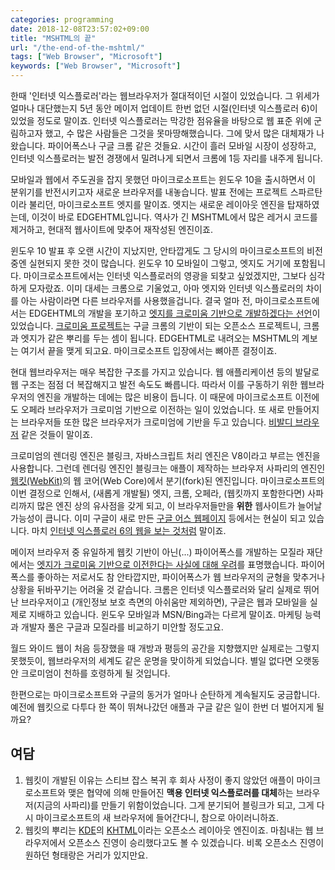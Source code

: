 ```yaml
---
categories: programming
date: 2018-12-08T23:57:02+09:00
title: "MSHTML의 끝"
url: "/the-end-of-the-mshtml/"
tags: ["Web Browser", "Microsoft"]
keywords: ["Web Browser", "Microsoft"]
---
```


한때 '인터넷 익스플로러'라는 웹브라우저가 절대적이던 시절이 있었습니다. 그 위세가 얼마나 대단했는지 5년 동안 메이저 업데이트 한번 없던 시절(인터넷 익스플로러 6)이 있었을 정도로 말이죠.
인터넷 익스플로러는 막강한 점유율을 바탕으로 웹 표준 위에 군림하고자 했고, 수 많은 사람들은 그것을 못마땅해했습니다. 그에 맞서 많은 대체재가 나왔습니다. 파이어폭스나 구글 크롬 같은 것들요. 시간이 흘러 모바일 시장이 성장하고, 인터넷 익스플로러는 발전 경쟁에서 밀려나게 되면서 크롬에 1등 자리를 내주게 됩니다.

모바일과 웹에서 주도권을 잡지 못했던 마이크로소프트는 윈도우 10을 출시하면서 이 분위기를 반전시키고자 새로운 브라우저를 내놓습니다. 발표 전에는 프로젝트 스파르탄이라 불리던, 마이크로소프트 엣지를 말이죠. 엣지는 새로운 레이아웃 엔진을 탑재하였는데, 이것이 바로 EDGEHTML입니다. 역사가 긴 MSHTML에서 많은 레거시 코드를 제거하고, 현대적 웹사이트에 맞추어 재작성된 엔진이죠.

윈도우 10 발표 후 오랜 시간이 지났지만, 안타깝게도 그 당시의 마이크로소프트의 비전중엔 실현되지 못한 것이 많습니다. 윈도우 10 모바일이 그렇고, 엣지도 거기에 포함됩니다. 마이크로소프트에서는 인터넷 익스플로러의 영광을 되찾고 싶었겠지만, 그보다 심각하게 모자랐죠. 이미 대세는 크롬으로 기울었고, 아마 엣지와 인터넷 익스플로러의 차이를 아는 사람이라면 다른 브라우저를 사용했을겁니다. 결국 얼마 전, 마이크로소프트에서는 EDGEHTML의 개발을 포기하고 [엣지를 크로미움 기반으로 개발하겠다는 선언](https://blogs.windows.com/windowsexperience/2018/12/06/microsoft-edge-making-the-web-better-through-more-open-source-collaboration/#7v2imWM4QZVxi1Ei.97)이 있었습니다. [크로미움 프로젝트](https://www.chromium.org/)는 구글 크롬의 기반이 되는 오픈소스 프로젝트니, 크롬과 엣지가 같은 뿌리를 두는 셈이 됩니다. EDGEHTML로 내려오는 MSHTML의 계보는 여기서 끝을 맺게 되고요. 마이크로소프트 입장에서는 뼈아픈 결정이죠.

현대 웹브라우저는 매우 복잡한 구조를 가지고 있습니다. 웹 애플리케이션 등의 발달로 웹 구조는 점점 더 복잡해지고 발전 속도도 빠릅니다. 따라서 이를 구동하기 위한 웹브라우저의 엔진을 개발하는 데에는 많은 비용이 듭니다. 이 때문에 마이크로소프트 이전에도 오페라 브라우저가 크로미엄 기반으로 이전하는 일이 있었습니다. 또 새로 만들어지는 브라우저들 또한 많은 브라우저가 크로미엄에 기반을 두고 있습니다. [비발디 브라우저](https://vivaldi.com) 같은 것들이 말이죠.

크로미엄의 렌더링 엔진은 블링크, 자바스크립트 처리 엔진은 V8이라고 부르는 엔진을 사용합니다. 그런데 렌더링 엔진인 블링크는 애플이 제작하는 브라우저 사파리의 엔진인 [웹킷(WebKit)](https://webkit.org/)의 웹 코어(Web Core)에서 분기(fork)된 엔진입니다. 마이크로소프트의 이번 결정으로 인해서, (새롭게 개발될) 엣지, 크롬, 오페라, (웹킷까지 포함한다면) 사파리까지 많은 엔진 상의 유사점을 갖게 되고, 이 브라우저들만을 **위한** 웹사이트가 늘어날 가능성이 큽니다. 이미 구글이 새로 만든 [구글 어스 웹페이지](https://earth.google.com/web) 등에서는 현실이 되고 있습니다. 마치 [인터넷 익스플로러 6의 웹을 보는 것처럼](https://www.theverge.com/2018/1/4/16805216/google-chrome-only-sites-internet-explorer-6-web-standards) 말이죠.

메이저 브라우저 중 유일하게 웹킷 기반이 아닌(...) 파이어폭스를 개발하는 모질라 재단에서는 [엣지가 크로미움 기반으로 이전한다는 사실에 대해 우려](https://blog.mozilla.org/blog/2018/12/06/goodbye-edge/)를 표명했습니다. 파이어폭스를 좋아하는 저로서도 참 안타깝지만, 파이어폭스가 웹 브라우저의 균형을 맞추거나 상황을 뒤바꾸기는 어려울 것 같습니다. 크롬은 인터넷 익스플로러와 달리 실제로 뛰어난 브라우저이고 (개인정보 보호 측면의 아쉬움만 제외하면), 구글은 웹과 모바일을 실제로 지배하고 있습니다. 윈도우 모바일과 MSN/Bing과는 다르게 말이죠. 마케팅 능력과 개발자 풀은 구글과 모질라를 비교하기 미안할 정도고요.

월드 와이드 웹이 처음 등장했을 때 개방과 평등의 공간을 지향했지만 실제로는 그렇지 못했듯이, 웹브라우저의 세계도 같은 운명을 맞이하게 되었습니다. 별일 없다면 오랫동안 크로미엄이 천하를 호령하게 될 것입니다.

한편으로는 마이크로소프트와 구글의 동거가 얼마나 순탄하게 계속될지도 궁금합니다. 예전에 웹킷으로 다투다 한 쪽이 뛰쳐나갔던 애플과 구글 같은 일이 한번 더 벌어지게 될까요?

## 여담
1. 웹킷이 개발된 이유는 스티브 잡스 복귀 후 회사 사정이 좋지 않았던 애플이 마이크로소프트와 맺은 협약에 의해 만들어진 **맥용 인터넷 익스플로러를 대체**하는 브라우저(지금의 사파리)를 만들기 위함이었습니다. 그게 분기되어 블링크가 되고, 그게 다시 마이크로소프트의 새 브라우저에 들어간다니, 참으로 아이러니하죠.
2. 웹킷의 뿌리는 [KDE](https://konqueror.org/features/browser.php)의 [KHTML](https://konqueror.org/features/browser.php)이라는 오픈소스 레이아웃 엔진이죠. 마침내는 웹 브라우저에서 오픈소스 진영이 승리했다고도 볼 수 있겠습니다. 비록 오픈소스 진영이 원하던 형태랑은 거리가 있지만요.
